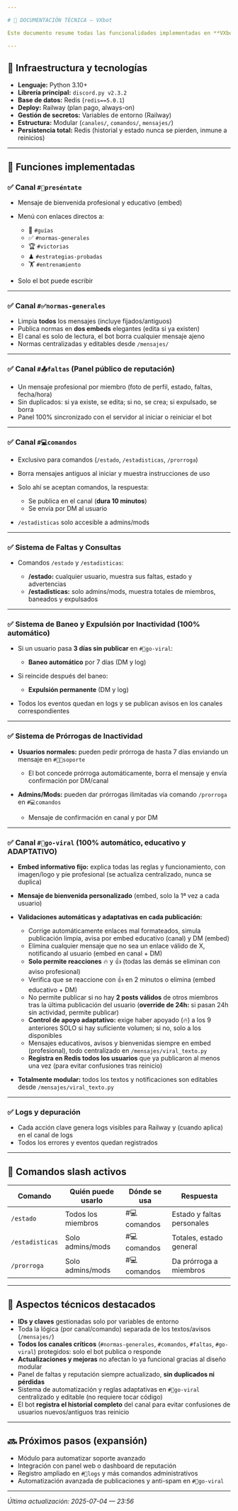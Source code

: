 ```yaml
---

# 📘 DOCUMENTACIÓN TÉCNICA — VXbot

Este documento resume todas las funcionalidades implementadas en **VXbot**, la infraestructura utilizada, automatizaciones, comandos activos y detalles técnicos clave para administración y desarrollo.

---
```


## 🚀 Infraestructura y tecnologías

* **Lenguaje:** Python 3.10+
* **Librería principal:** `discord.py v2.3.2`
* **Base de datos:** Redis (`redis==5.0.1`)
* **Deploy:** Railway (plan pago, always-on)
* **Gestión de secretos:** Variables de entorno (Railway)
* **Estructura:** Modular (`canales/`, `comandos/`, `mensajes/`)
* **Persistencia total:** Redis (historial y estado nunca se pierden, inmune a reinicios)

---

## 🧩 Funciones implementadas

### ✅ Canal `#👋preséntate`

* Mensaje de bienvenida profesional y educativo (embed)
* Menú con enlaces directos a:

  * 📖 `#guías`
  * ✅ `#normas-generales`
  * 🏆 `#victorias`
  * ♟ `#estrategias-probadas`
  * 🏋 `#entrenamiento`
* Solo el bot puede escribir

---

### ✅ Canal `#✅normas-generales`

* Limpia **todos** los mensajes (incluye fijados/antiguos)
* Publica normas en **dos embeds** elegantes (edita si ya existen)
* El canal es solo de lectura, el bot borra cualquier mensaje ajeno
* Normas centralizadas y editables desde `/mensajes/`

---

### ✅ Canal `#📤faltas` (Panel público de reputación)

* Un mensaje profesional por miembro (foto de perfil, estado, faltas, fecha/hora)
* Sin duplicados: si ya existe, se edita; si no, se crea; si expulsado, se borra
* Panel 100% sincronizado con el servidor al iniciar o reiniciar el bot

---

### ✅ Canal `#💻comandos`

* Exclusivo para comandos (`/estado`, `/estadisticas`, `/prorroga`)
* Borra mensajes antiguos al iniciar y muestra instrucciones de uso
* Solo ahí se aceptan comandos, la respuesta:

  * Se publica en el canal (**dura 10 minutos**)
  * Se envía por DM al usuario
* `/estadisticas` solo accesible a admins/mods

---

### ✅ Sistema de Faltas y Consultas

* Comandos `/estado` y `/estadisticas`:

  * **/estado:** cualquier usuario, muestra sus faltas, estado y advertencias
  * **/estadisticas:** solo admins/mods, muestra totales de miembros, baneados y expulsados

---

### ✅ Sistema de Baneo y Expulsión por Inactividad (100% automático)

* Si un usuario pasa **3 días sin publicar** en `#🧵go-viral`:

  * **Baneo automático** por 7 días (DM y log)
* Si reincide después del baneo:

  * **Expulsión permanente** (DM y log)
* Todos los eventos quedan en logs y se publican avisos en los canales correspondientes

---

### ✅ Sistema de Prórrogas de Inactividad

* **Usuarios normales:** pueden pedir prórroga de hasta 7 días enviando un mensaje en `#👨🔧soporte`

  * El bot concede prórroga automáticamente, borra el mensaje y envía confirmación por DM/canal
* **Admins/Mods:** pueden dar prórrogas ilimitadas vía comando `/prorroga` en `#💻comandos`

  * Mensaje de confirmación en canal y por DM

---

### ✅ Canal `#🧵go-viral` (100% automático, educativo y ADAPTATIVO)

* **Embed informativo fijo:** explica todas las reglas y funcionamiento, con imagen/logo y pie profesional (se actualiza centralizado, nunca se duplica)
* **Mensaje de bienvenida personalizado** (embed, solo la 1ª vez a cada usuario)
* **Validaciones automáticas y adaptativas en cada publicación:**

  * Corrige automáticamente enlaces mal formateados, simula publicación limpia, avisa por embed educativo (canal) y DM (embed)
  * Elimina cualquier mensaje que no sea un enlace válido de X, notificando al usuario (embed en canal + DM)
  * **Solo permite reacciones** 🔥 y 👍 (todas las demás se eliminan con aviso profesional)
  * Verifica que se reaccione con 👍 en 2 minutos o elimina (embed educativo + DM)
  * No permite publicar si no hay **2 posts válidos** de otros miembros tras la última publicación del usuario (**override de 24h:** si pasan 24h sin actividad, permite publicar)
  * **Control de apoyo adaptativo:** exige haber apoyado (🔥) a los 9 anteriores SOLO si hay suficiente volumen; si no, solo a los disponibles
  * Mensajes educativos, avisos y bienvenidas siempre en embed (profesional), todo centralizado en `/mensajes/viral_texto.py`
  * **Registra en Redis todos los usuarios** que ya publicaron al menos una vez (para evitar confusiones tras reinicio)
* **Totalmente modular:** todos los textos y notificaciones son editables desde `/mensajes/viral_texto.py`

---

### ✅ Logs y depuración

* Cada acción clave genera logs visibles para Railway y (cuando aplica) en el canal de logs
* Todos los errores y eventos quedan registrados

---

## 🔧 Comandos slash activos

| Comando         | Quién puede usarlo | Dónde se usa | Respuesta                  |
| --------------- | ------------------ | ------------ | -------------------------- |
| `/estado`       | Todos los miembros | #💻comandos  | Estado y faltas personales |
| `/estadisticas` | Solo admins/mods   | #💻comandos  | Totales, estado general    |
| `/prorroga`     | Solo admins/mods   | #💻comandos  | Da prórroga a miembros     |

---

## 🧠 Aspectos técnicos destacados

* **IDs y claves** gestionadas solo por variables de entorno
* Toda la lógica (por canal/comando) separada de los textos/avisos (`/mensajes/`)
* **Todos los canales críticos** (`#normas-generales`, `#comandos`, `#faltas`, `#go-viral`) protegidos: solo el bot publica o responde
* **Actualizaciones y mejoras** no afectan lo ya funcional gracias al diseño modular
* Panel de faltas y reputación siempre actualizado, **sin duplicados ni pérdidas**
* Sistema de automatización y reglas adaptativas en `#🧵go-viral` centralizado y editable (no requiere tocar código)
* El bot **registra el historial completo** del canal para evitar confusiones de usuarios nuevos/antiguos tras reinicio

---

## 🔜 Próximos pasos (expansión)

* Módulo para automatizar soporte avanzado
* Integración con panel web o dashboard de reputación
* Registro ampliado en `#📝logs` y más comandos administrativos
* Automatización avanzada de publicaciones y anti-spam en `#🧵go-viral`

---

*Última actualización: 2025-07-04 — 23:56*
